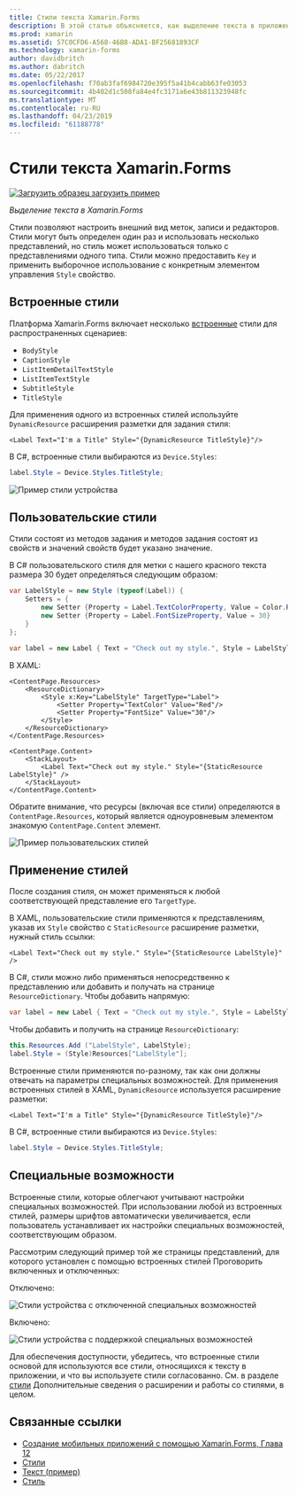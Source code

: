```yaml
---
title: Стили текста Xamarin.Forms
description: В этой статье объясняется, как выделение текста в приложениях Xamarin.Forms. Стили могут быть определен один раз и использовать несколько представлений, но стиль может использоваться только с представлениями одного типа.
ms.prod: xamarin
ms.assetid: 57C0CFD6-A568-46B8-ADA1-BF25681893CF
ms.technology: xamarin-forms
author: davidbritch
ms.author: dabritch
ms.date: 05/22/2017
ms.openlocfilehash: f70ab3faf6984720e395f5a41b4cabb63fe03053
ms.sourcegitcommit: 4b402d1c508fa84e4fc3171a6e43b811323948fc
ms.translationtype: MT
ms.contentlocale: ru-RU
ms.lasthandoff: 04/23/2019
ms.locfileid: "61188778"
---
```

# <a name="xamarinforms-text-styles"></a>Стили текста Xamarin.Forms

[![Загрузить образец](~/media/shared/download.png) загрузить пример](https://developer.xamarin.com/samples/xamarin-forms/UserInterface/Text)

_Выделение текста в Xamarin.Forms_

Стили позволяют настроить внешний вид меток, записи и редакторов. Стили могут быть определен один раз и использовать несколько представлений, но стиль может использоваться только с представлениями одного типа.
Стили можно предоставить `Key` и применить выборочное использование с конкретным элементом управления `Style` свойство.

<a name="Built-In_Styles" />

## <a name="built-in-styles"></a>Встроенные стили

Платформа Xamarin.Forms включает несколько [встроенные](xref:Xamarin.Forms.Device.Styles) стили для распространенных сценариев:

- `BodyStyle`
- `CaptionStyle`
- `ListItemDetailTextStyle`
- `ListItemTextStyle`
- `SubtitleStyle`
- `TitleStyle`

Для применения одного из встроенных стилей используйте `DynamicResource` расширения разметки для задания стиля:

```xaml
<Label Text="I'm a Title" Style="{DynamicResource TitleStyle}"/>
```

В C#, встроенные стили выбираются из `Device.Styles`:

```csharp
label.Style = Device.Styles.TitleStyle;
```

![](styles-images/builtinstyles.png "Пример стили устройства")

<a name="Custom_Styles" />

## <a name="custom-styles"></a>Пользовательские стили

Стили состоят из методов задания и методов задания состоят из свойств и значений свойств будет указано значение.

В C# пользовательского стиля для метки с нашего красного текста размера 30 будет определяться следующим образом:

```csharp
var LabelStyle = new Style (typeof(Label)) {
    Setters = {
        new Setter {Property = Label.TextColorProperty, Value = Color.Red},
        new Setter {Property = Label.FontSizeProperty, Value = 30}
    }
};

var label = new Label { Text = "Check out my style.", Style = LabelStyle };
```

В XAML:

```xaml
<ContentPage.Resources>
    <ResourceDictionary>
        <Style x:Key="LabelStyle" TargetType="Label">
            <Setter Property="TextColor" Value="Red"/>
            <Setter Property="FontSize" Value="30"/>
        </Style>
    </ResourceDictionary>
</ContentPage.Resources>

<ContentPage.Content>
    <StackLayout>
        <Label Text="Check out my style." Style="{StaticResource LabelStyle}" />
    </StackLayout>
</ContentPage.Content>
```

Обратите внимание, что ресурсы (включая все стили) определяются в `ContentPage.Resources`, который является одноуровневым элементом знакомую `ContentPage.Content` элемент.

![](styles-images/customstyle.png "Пример пользовательских стилей")

<a name="Applying_Styles" />

## <a name="applying-styles"></a>Применение стилей

После создания стиля, он может применяться к любой соответствующей представление его `TargetType`.

В XAML, пользовательские стили применяются к представлениям, указав их `Style` свойство с `StaticResource` расширение разметки, нужный стиль ссылки:

```xaml
<Label Text="Check out my style." Style="{StaticResource LabelStyle}" />
```

В C#, стили можно либо применяться непосредственно к представлению или добавить и получать на странице `ResourceDictionary`. Чтобы добавить напрямую:

```csharp
var label = new Label { Text = "Check out my style.", Style = LabelStyle };
```

Чтобы добавить и получить на странице `ResourceDictionary`:

```csharp
this.Resources.Add ("LabelStyle", LabelStyle);
label.Style = (Style)Resources["LabelStyle"];
```

Встроенные стили применяются по-разному, так как они должны отвечать на параметры специальных возможностей. Для применения встроенных стилей в XAML, `DynamicResource` используется расширение разметки:

```xaml
<Label Text="I'm a Title" Style="{DynamicResource TitleStyle}"/>
```

В C#, встроенные стили выбираются из `Device.Styles`:

```csharp
label.Style = Device.Styles.TitleStyle;
```

## <a name="accessibility"></a>Специальные возможности

Встроенные стили, которые облегчают учитывают настройки специальных возможностей. При использовании любой из встроенных стилей, размеры шрифтов автоматически увеличивается, если пользователь устанавливает их настройки специальных возможностей, соответствующим образом.

Рассмотрим следующий пример той же страницы представлений, для которого установлен с помощью встроенных стилей Проговорить включенных и отключенных:

Отключено:

![](styles-images/pre-access.png "Стили устройства с отключенной специальных возможностей")

Включено:

![](styles-images/post-access.png "Стили устройства с поддержкой специальных возможностей")

Для обеспечения доступности, убедитесь, что встроенные стили основой для используются все стили, относящихся к тексту в приложении, и что вы используете стили согласованно. См. в разделе [стили](~/xamarin-forms/user-interface/styles/index.md) Дополнительные сведения о расширении и работы со стилями, в целом.


## <a name="related-links"></a>Связанные ссылки

- [Создание мобильных приложений с помощью Xamarin.Forms, Глава 12](https://developer.xamarin.com/r/xamarin-forms/book/chapter12.pdf)
- [Стили](~/xamarin-forms/user-interface/styles/index.md)
- [Текст (пример)](https://developer.xamarin.com/samples/xamarin-forms/UserInterface/Text)
- [Стиль](xref:Xamarin.Forms.Style)
